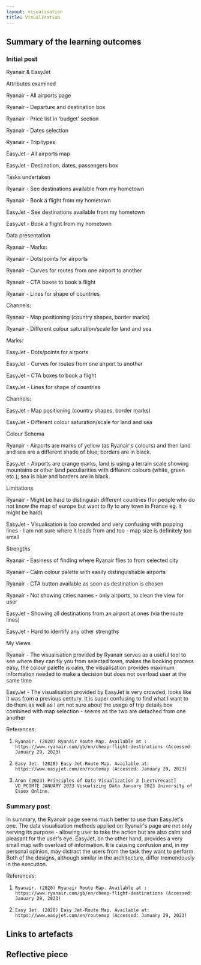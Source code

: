 ```yaml
---
layout: visualisation
title: Visualisation
---
```


## Summary of the learning outcomes

### Initial post

Ryanair & EasyJet

Attributes examined

Ryanair - All airports page

Ryanair - Departure and destination box

Ryanair - Price list in ‘budget’ section

Ryanair - Dates selection

Ryanair - Trip types

 

EasyJet - All airports map

EasyJet - Destination, dates, passengers box

 

Tasks undertaken

Ryanair - See destinations available from my hometown

Ryanair - Book a flight from my hometown

EasyJet - See destinations available from my hometown

EasyJet - Book a flight from my hometown

Data presentation

Ryanair - Marks:

Ryanair - Dots/points for airports

Ryanair - Curves for routes from one airport to another

Ryanair - CTA boxes to book a flight

Ryanair - Lines for shape of countries

Channels:

Ryanair - Map positioning (country shapes, border marks)

Ryanair - Different colour saturation/scale for land and sea

Marks:

EasyJet - Dots/points for airports

EasyJet - Curves for routes from one airport to another

EasyJet - CTA boxes to book a flight

EasyJet - Lines for shape of countries

Channels:

EasyJet - Map positioning (country shapes, border marks)

EasyJet - Different colour saturation/scale for land and sea

Colour Schema

Ryanair - Airports are marks of yellow (as Ryanair's colours) and then land and sea are a different shade of blue; borders are in black.

EasyJet - Airports are orange marks, land is using a terrain scale showing mountains or other land peculiarities with different colours (white, green etc.); sea is blue and borders are in black.

Limitations

Ryanair - Might be hard to distinguish different countries (for people who do not know the map of europe but want to fly to any town in France eg. it might be hard)

EasyJet - Visualisation is too crowded and very confusing with popping lines - I am not sure where it leads from and too - map size is definitely too small

Strengths

Ryanair - Easiness of finding where Ryanair flies to from selected city

Ryanair - Calm colour palette with easily distinguishable airports

Ryanair - CTA button available as soon as destination is chosen

Ryanair - Not showing cities names - only airports, to clean the view for user


 

EasyJet - Showing all destinations from an airport at ones (via the route lines)

EasyJet - Hard to identify any other strengths

My Views

Ryanair - The visualisation provided by Ryanair serves as a useful tool to see where they can fly you from selected town, makes the booking process easy, the colour palette is calm, the visualisation provides maximum information needed to make a decision but does not overload user at the same time

EasyJet - The visualisation provided by EasyJet is very crowded, looks like it was from a previous century. It is super confusing to find what I want to do there as well as I am not sure about the usage of trip details box combined with map selection - seems as the two are detached from one another

 

References:

1)     Ryanair. (2020) Ryanair Route Map. Available at : https://www.ryanair.com/gb/en/cheap-flight-destinations (Accessed: January 29, 2023)

2)     Easy Jet. (2020) Easy Jet-Route Map. Available at: https://www.easyjet.com/en/routemap (Accessed: January 29, 2023)

3)     Anon (2023) Principles of Data Visualization 2 [Lecturecast] VD_PCOM7E JANUARY 2023 Visualizing Data January 2023 University of Essex Online.

### Summary post

In summary, the Ryanair page seems much better to use than EasyJet's one. The data visualisation methods applied on Ryanair's page are not only serving its purpose - allowing user to take the action but are also calm and pleasant for the user's eye. EasyJet, on the other hand, provides a very small map with overload of information. It is causing confusion and, in my personal opinion, may distract the users from the task they want to perform. Both of the designs, although similar in the architecture, differ tremendously in the execution.



References:

1)     Ryanair. (2020) Ryanair Route Map. Available at : https://www.ryanair.com/gb/en/cheap-flight-destinations (Accessed: January 29, 2023)

2)     Easy Jet. (2020) Easy Jet-Route Map. Available at: https://www.easyjet.com/en/routemap (Accessed: January 29, 2023)

## Links to artefacts

## Reflective piece 
